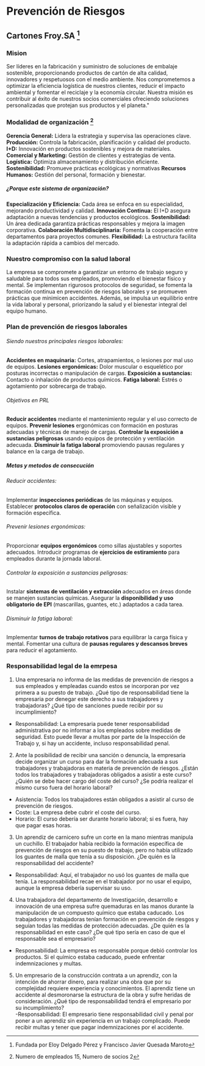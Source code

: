# Prevención de Riesgos
## Cartones Froy.SA [^1]
### Mision
Ser líderes en la fabricación y suministro de soluciones de embalaje sostenible, proporcionando productos de cartón de alta calidad, innovadores y respetuosos con el medio ambiente. 
Nos comprometemos a optimizar la eficiencia logística de nuestros clientes, reducir el impacto ambiental y fomentar el reciclaje y la economía circular. Nuestra misión es contribuir al éxito de nuestros socios comerciales ofreciendo soluciones personalizadas que protejan sus productos y el planeta."

### Modalidad de organización [^2]

**Gerencia General:** Lidera la estrategia y supervisa las operaciones clave.
**Producción:** Controla la fabricación, planificación y calidad del producto.
**I+D:** Innovación en productos sostenibles y mejora de materiales.
**Comercial y Marketing:** Gestión de clientes y estrategias de venta.
**Logística:** Optimiza almacenamiento y distribución eficiente.
**Sostenibilidad:** Promueve prácticas ecológicas y normativas 
**Recursos Humanos:** Gestión del personal, formación y bienestar.
##### ¿Porque este sistema de organización?
**Especialización y Eficiencia:** Cada área se enfoca en su especialidad, mejorando productividad y calidad.
**Innovación Continua:** El I+D asegura adaptación a nuevas tendencias y productos ecológicos.
**Sostenibilidad:** Un área dedicada garantiza prácticas responsables y mejora la imagen corporativa.
**Colaboración Multidisciplinaria:** Fomenta la cooperación entre departamentos para proyectos comunes.
**Flexibilidad:** La estructura facilita la adaptación rápida a cambios del mercado.

### Nuestro compromiso con la salud laboral
La empresa se compromete a garantizar un entorno de trabajo seguro y saludable para todos sus empleados, promoviendo el bienestar físico y mental. Se implementan rigurosos protocolos de seguridad, se fomenta la formación continua en prevención de riesgos laborales y se promueven prácticas que minimicen accidentes. Además, se impulsa un equilibrio entre la vida laboral y personal, priorizando la salud y el bienestar integral del equipo humano.

### Plan de prevención de riesgos laborales

###### *Siendo nuestros principales riesgos laborales:*
**Accidentes en maquinaria:** Cortes, atrapamientos, o lesiones por mal uso de equipos.
**Lesiones ergonómicas:** Dolor muscular o esquelético por posturas incorrectas o manipulación de cargas.
**Exposición a sustancias:** Contacto o inhalación de productos químicos.
**Fatiga laboral:** Estrés o agotamiento por sobrecarga de trabajo.
###### *Objetivos en PRL*
**Reducir accidentes** mediante el mantenimiento regular y el uso correcto de equipos.
**Prevenir lesiones** ergonómicas con formación en posturas adecuadas y técnicas de manejo de cargas.
**Controlar la exposición a sustancias peligrosas** usando equipos de protección y ventilación adecuada.
**Disminuir la fatiga laboral** promoviendo pausas regulares y balance en la carga de trabajo.


##### Metas y metodos de consecución

###### Reducir accidentes:

Implementar **inspecciones periódicas** de las máquinas y equipos.
Establecer **protocolos claros de operación** con señalización visible y formación específica.
###### Prevenir lesiones ergonómicas:

Proporcionar **equipos ergonómicos** como sillas ajustables y soportes adecuados.
Introducir programas de **ejercicios de estiramiento** para empleados durante la jornada laboral.
###### Controlar la exposición a sustancias peligrosas:

Instalar **sistemas de ventilación y extracción** adecuados en áreas donde se manejen sustancias químicas.
Asegurar la **disponibilidad y uso obligatorio de EPI** (mascarillas, guantes, etc.) adaptados a cada tarea.
###### Disminuir la fatiga laboral:

Implementar **turnos de trabajo rotativos** para equilibrar la carga física y mental.
Fomentar una cultura de **pausas regulares y descansos breves** para reducir el agotamiento.

### Responsabilidad legal de la emrpesa 
1. Una empresaria no informa de las medidas de prevención de riesgos a sus empleados y empleadas cuando estos se incorporan por vez primera a su puesto de trabajo. ¿Qué tipo de responsabilidad tiene la empresaria por denegar este derecho a sus trabajadores y trabajadoras? ¿Qué tipo de sanciones puede recibir por su incumplimiento?
- Responsabilidad: La empresaria puede tener responsabilidad administrativa por no informar a los empleados sobre medidas de seguridad. Esto puede llevar a multas por parte de la Inspección de Trabajo y, si hay un accidente, incluso responsabilidad penal.


2. Ante la posibilidad de recibir una sanción o denuncia, la empresaria decide organizar un curso para dar la formación adecuada a sus trabajadores y trabajadoras en materia de prevención de riesgos. ¿Están todos los trabajadores y trabajadoras obligados a asistir a este curso? ¿Quién se debe hacer cargo del coste del curso? ¿Se podría realizar el mismo curso fuera del horario laboral? 
- Asistencia: Todos los trabajadores están obligados a asistir al curso de prevención de riesgos.
- Coste: La empresa debe cubrir el coste del curso.
- Horario: El curso debería ser durante horario laboral; si es fuera, hay que pagar esas horas.


3. Un aprendiz de carnicero sufre un corte en la mano mientras manipula un cuchillo. El trabajador había recibido la formación específica de prevención de riesgos en su puesto de trabajo, pero no había utilizado los guantes de malla que tenía a su disposición. ¿De quién es la responsabilidad del accidente?
- Responsabilidad: Aquí, el trabajador no usó los guantes de malla que tenía. La responsabilidad recae en el trabajador por no usar el equipo, aunque la empresa debería supervisar su uso.

4. Una trabajadora del departamento de Investigación, desarrollo e innovación de una empresa sufre quemaduras en las manos durante la manipulación de un compuesto químico que estaba caducado. Los trabajadores y trabajadoras tenían formación en prevención de riesgos y seguían todas las medidas de protección adecuadas. ¿De quién es la responsabilidad en este caso? ¿De qué tipo sería en caso de que el responsable sea el empresario?
- Responsabilidad: La empresa es responsable porque debió controlar los productos. Si el químico estaba caducado, puede enfrentar indemnizaciones y multas.

5. Un empresario de la construcción contrata a un aprendiz, con la intención de ahorrar dinero, para realizar una obra que por su complejidad requiere experiencia y conocimientos. El aprendiz tiene un accidente al desmoronarse la estructura de la obra y sufre heridas de consideración. ¿Qué tipo de responsabilidad tendrá el empresario por su incumplimiento?    
-Responsabilidad: El empresario tiene responsabilidad civil y penal por poner a un aprendiz sin experiencia en un trabajo complicado. Puede recibir multas y tener que pagar indemnizaciones por el accidente.

[^1]: Fundada por Eloy Delgado Pérez y Francisco Javier Quesada Maroto
[^2]: Numero de empleados 15, Numero de socios 2



